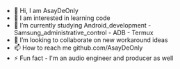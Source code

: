 - 👋 Hi, I am AsayDeOnly
- 👀 I am interested in learning code
- 🌱 I’m currently studying Android_development - Samsung_administrative_control - ADB - Termux
- 💞️ I’m looking to collaborate on new workaround ideas
- 📫 How to reach me github.com/AsayDeOnly
- ⚡ Fun fact - I'm an audio engineer and producer as well
  


<!--
# Brian5511
This is a 
✨special✨ 
repository because it 
README.md
THIS_FILE ≈ appears on your 
profile. You can click the 
[Previewlink](https://www.microsoft.com/microsoft-365) 
to take a look at your changes. 
-->
